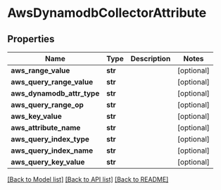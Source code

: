 # AwsDynamodbCollectorAttribute

## Properties
Name | Type | Description | Notes
------------ | ------------- | ------------- | -------------
**aws_range_value** | **str** |  | [optional] 
**aws_query_range_value** | **str** |  | [optional] 
**aws_dynamodb_attr_type** | **str** |  | [optional] 
**aws_query_range_op** | **str** |  | [optional] 
**aws_key_value** | **str** |  | [optional] 
**aws_attribute_name** | **str** |  | [optional] 
**aws_query_index_type** | **str** |  | [optional] 
**aws_query_index_name** | **str** |  | [optional] 
**aws_query_key_value** | **str** |  | [optional] 

[[Back to Model list]](../README.md#documentation-for-models) [[Back to API list]](../README.md#documentation-for-api-endpoints) [[Back to README]](../README.md)



